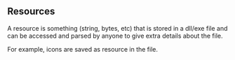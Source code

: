 ## Resources
A resource is something (string, bytes, etc) that is stored in a dll/exe file and can be accessed and parsed by anyone to give extra details about the file.

For example, icons are saved as resource in the file.